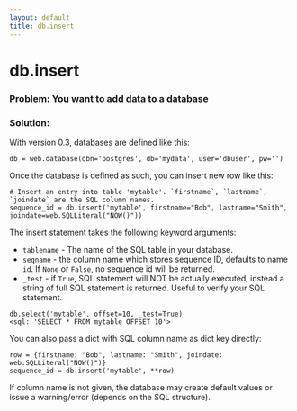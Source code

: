 ```yaml
---
layout: default
title: db.insert
---
```


# db.insert

### Problem: You want to add data to a database

### Solution: 

With version 0.3, databases are defined like this:

```
db = web.database(dbn='postgres', db='mydata', user='dbuser', pw='')
```

Once the database is defined as such, you can insert new row like this:

```
# Insert an entry into table 'mytable'. `firstname`, `lastname`, `joindate` are the SQL column names.
sequence_id = db.insert('mytable', firstname="Bob", lastname="Smith", joindate=web.SQLLiteral("NOW()"))
```

The insert statement takes the following keyword arguments:
 
* `tablename` - The name of the SQL table in your database.
* `seqname` - the column name which stores sequence ID, defaults to name `id`. If `None` or `False`, no sequence id will be returned.
* `_test` - if `True`, SQL statement will NOT be actually executed, instead a string of full SQL statement is returned. Useful to verify your SQL statement.

```
db.select('mytable', offset=10, _test=True)
<sql: 'SELECT * FROM mytable OFFSET 10'>
```

You can also pass a dict with SQL column name as dict key directly:

```
row = {firstname: "Bob", lastname: "Smith", joindate: web.SQLLiteral("NOW()")}
sequence_id = db.insert('mytable', **row)
```

If column name is not given, the database may create default values or issue a warning/error (depends on the SQL structure).
